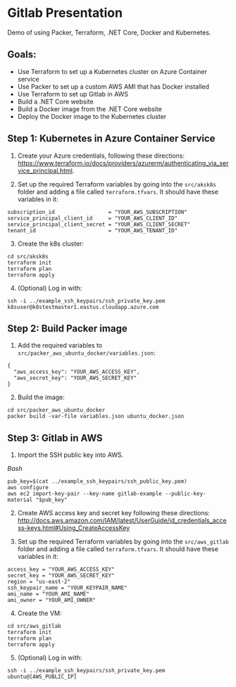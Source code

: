 # Gitlab Presentation

Demo of using Packer, Terraform, .NET Core, Docker and Kubernetes.

## Goals:

* Use Terraform to set up a Kubernetes cluster on Azure Container service
* Use Packer to set up a custom AWS AMI that has Docker installed
* Use Terraform to set up Gitlab in AWS
* Build a .NET Core website
* Build a Docker image from the .NET Core website
* Deploy the Docker image to the Kubernetes cluster

## Step 1: Kubernetes in Azure Container Service

1. Create your Azure credentials, following these directions: https://www.terraform.io/docs/providers/azurerm/authenticating_via_service_principal.html.

2. Set up the required Terraform variables by going into the `src/aksk8s` folder and adding a file called `terraform.tfvars`. It should have these variables in it:

```
subscription_id                 = "YOUR_AWS_SUBSCRIPTION"
service_principal_client_id     = "YOUR_AWS_CLIENT_ID"
service_principal_client_secret = "YOUR_AWS_CLIENT_SECRET"
tenant_id                       = "YOUR_AWS_TENANT_ID"
```

3. Create the k8s cluster:

```
cd src/aksk8s
terraform init
terraform plan
terraform apply
```

4. (Optional) Log in with:

```
ssh -i ../example_ssh_keypairs/ssh_private_key.pem k8suser@k8stestmaster1.eastus.cloudapp.azure.com
```

## Step 2: Build Packer image

1. Add the required variables to `src/packer_aws_ubuntu_docker/variables.json`:

```
{
  "aws_access_key": "YOUR_AWS_ACCESS_KEY",
  "aws_secret_key": "YOUR_AWS_SECRET_KEY"
}
```

2. Build the image:

```
cd src/packer_aws_ubuntu_docker
packer build -var-file variables.json ubuntu_docker.json
```

## Step 3: Gitlab in AWS

1. Import the SSH public key into AWS.

*Bash*
```shell
pub_key=$(cat ../example_ssh_keypairs/ssh_public_key.pem)
aws configure
aws ec2 import-key-pair --key-name gitlab-example --public-key-material "$pub_key"
```

2. Create AWS access key and secret key following these directions: http://docs.aws.amazon.com/IAM/latest/UserGuide/id_credentials_access-keys.html#Using_CreateAccessKey

3. Set up the required Terraform variables by going into the `src/aws_gitlab` folder and adding a file called `terraform.tfvars`. It should have these variables in it:

```
access_key = "YOUR_AWS_ACCESS_KEY"
secret_key = "YOUR_AWS_SECRET_KEY"
region = "us-east-2"
ssh_keypair_name = "YOUR_KEYPAIR_NAME"
ami_name = "YOUR_AMI_NAME"
ami_owner = "YOUR_AMI_OWNER"
```

4. Create the VM:

```
cd src/aws_gitlab
terraform init
terraform plan
terraform apply
```

5. (Optional) Log in with:

```
ssh -i ../example_ssh_keypairs/ssh_private_key.pem ubuntu@[AWS_PUBLIC_IP]
```